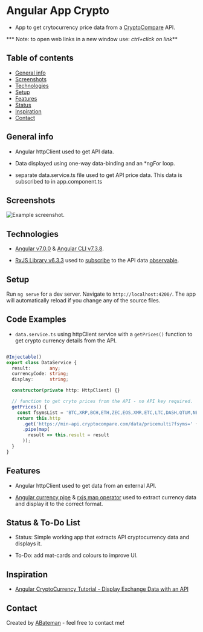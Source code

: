# Angular App Crypto

* App to get crytocurrency price data from a [CryptoCompare](https://min-api.cryptocompare.com/) API.

*** Note: to open web links in a new window use: _ctrl+click on link_**

## Table of contents

* [General info](#general-info)
* [Screenshots](#screenshots)
* [Technologies](#technologies)
* [Setup](#setup)
* [Features](#features)
* [Status](#status)
* [Inspiration](#inspiration)
* [Contact](#contact)

## General info

* Angular httpClient used to get API data.

* Data displayed using one-way data-binding and an *ngFor loop.

* separate data.service.ts file used to get API price data. This data is subscribed to in app.component.ts

## Screenshots

![Example screenshot](./img/users.png).

## Technologies

* [Angular v7.0.0](https://angular.io/) & [Angular CLI v7.3.8](https://cli.angular.io/).

* [RxJS Library v6.3.3](https://angular.io/guide/rx-library) used to [subscribe](http://reactivex.io/documentation/operators/subscribe.html) to the API data [observable](http://reactivex.io/documentation/observable.html).

## Setup

Run `ng serve` for a dev server. Navigate to `http://localhost:4200/`. The app will automatically reload if you change any of the source files.

## Code Examples

* `data.service.ts` using httpClient service with a `getPrices()` function to get crypto currency details from the API.

```typescript

@Injectable()
export class DataService {
  result:       any;
  currencyCode: string;
  display:      string;

  constructor(private http: HttpClient) {}

  // function to get cryto prices from the API - no API key required.
  getPrices() {
    const fsymsList = 'BTC,XRP,BCH,ETH,ZEC,EOS,XMR,ETC,LTC,DASH,QTUM,NEO,XLM,TRX,ADA,BTS,USDT,XUC,PAX,IOT';
    return this.http
      .get('https://min-api.cryptocompare.com/data/pricemulti?fsyms=' + fsymsList + '&tsyms=USD')
      .pipe(map(
        result => this.result = result
      ));
  }
}

```

## Features

* Angular httpClient used to get data from an external API.

* [Angular currency pipe](https://angular.io/api/common/CurrencyPipe) & [rxjs map operator](https://angular.io/guide/rx-library) used to extract currency data and display it to the correct format.

## Status & To-Do List

* Status: Simple working app that extracts API cryptocurrency data and displays it.

* To-Do: add mat-cards and colours to improve UI.

## Inspiration

* [Angular CryptoCurrency Tutorial - Display Exchange Data with an API](https://www.youtube.com/watch?v=U3INaC0leXg&t=589s)

## Contact

Created by [ABateman](https://www.andrewbateman.org) - feel free to contact me!
